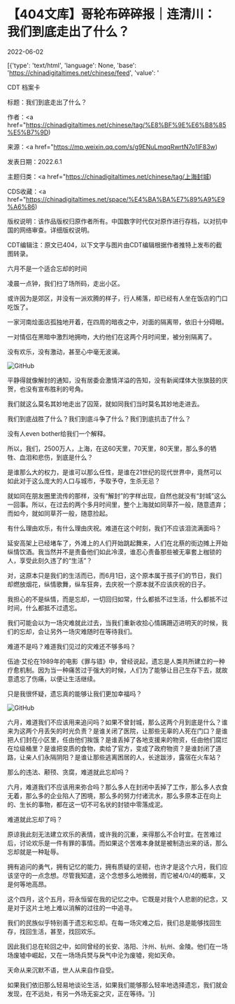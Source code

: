 # 【404文库】哥轮布碎碎报｜连清川：我们到底走出了什么？

2022-06-02

[{'type': 'text/html', 'language': None, 'base': 'https://chinadigitaltimes.net/chinese/feed', 'value': '

CDT 档案卡

标题：我们到底走出了什么？

作者：<a href="https://chinadigitaltimes.net/chinese/tag/%E8%BF%9E%E6%B8%85%E5%B7%9D)

来源：<a href="https://mp.weixin.qq.com/s/g9ENuLmqqRwrtN7o1lF83w)

发表日期：2022.6.1

主题归类：<a href="https://chinadigitaltimes.net/chinese/tag/上海封城)

CDS收藏：<a href="https://chinadigitaltimes.net/space/%E4%BA%BA%E7%89%A9%E9%A6%86)

版权说明：该作品版权归原作者所有。中国数字时代仅对原作进行存档，以对抗中国的网络审查。详细版权说明。





CDT编辑注：原文已404，以下文字与图片由CDT编辑根据作者推特上发布的截图转录。

六月不是一个适合忘却的时间

凌晨一点钟，我们扫了场所码，走出小区。

或许因为是郊区，并没有一派欢腾的样子，行人稀落，却已经有人坐在饭店的门口吃饭了。

一家河南烩面店孤独地开着，在四周的暗夜之中，对面的隔离带，依旧十分碍眼。

一对情侣在黑暗中激烈地拥吻，大约他们在这两个月时间里，被分别隔离了。

没有欢乐，没有激动，甚至心中毫无波澜。

![GitHub](https://chinadigitaltimes.net/chinese/files/2022/06/Screen-Shot-2022-06-01-at-10.23.07-AM.png)

平静得就像解封的通知，没有居委会激情洋溢的告知，没有新闻煤体大张旗鼓的庆贺，也没有宣布胜利的号角。

我们就这么莫名其妙地走出了囚笼，就如同我们当时莫名其妙地走进去。

我们到底战胜了什么？我们到底斗争了什么？我们到底抗击了什么？

没有人even bother给我们一个解释。

所以，我们，2500万人，上海，在这60天里，70天里，80天里，那么多的牺牲、血泪和悲伤，到底是什么？

是谁那么大的权力，是谁可以那么任性，是谁在21世纪的现代世界中，竟然可以如此对于这么庞大的人口与城市，予取予夺，生杀无忌？

就如同在朋友圈里流传的那样，没有“解封”的字样出现，自然也就没有“封城”这么一回事。所以，在过去的两个多月时间里，整个上海就如同草芥一般，随意遗弃；而如今，就如同草芥一般，随意捡起。

有什么理由欢乐，有什么理由庆祝。难道在这个时刻，我们不应该泪流满面吗？

延安高架上已经堵车了，外滩上的人们开始跳起舞来，人们在北蔡的街边摊上开始纵情饮酒。我当然并不是责备他们如此冷漠，谁忍心责备那些被无辜套上枷锁的人，享受此刻久违了的“生活”？

对，这原本只是我们的生活而已，而6月1日，这个原本属于孩子们的节日，我们却燃放烟花，纵情歌舞，纵车狂奔，去庆祝一个原本就不应该庆祝的日子。

我担心的不是纵情，而是忘却，一切回归如常，什么都抵不过生活，什么都抵不过时间，什么都抵不过遗忘。

我们可能会以为一场灾难就此过去，当我们重新收拾心情蹒跚迈进明天的时候，我们的忘却，会让另外一场灾难随时在等待我们。

难道不是吗？难道我们见过的灾难还不够多吗？

伍迪·艾伦在1989年的电影《罪与错》中，曾经说起，遗忘是人类共所建立的一种疗愈机制。因为当一种痛苦过于强大的时候，人们为了能够让目己生存下去，就故意遗忘了伤痛，以便让生活继续。

只是我很怀疑，遗忘真的能够让我们更加幸福吗？

![GitHub](https://chinadigitaltimes.net/chinese/files/2022/06/Screen-Shot-2022-06-01-at-10.31.30-AM.png)

六月，难道我们不应该用来追问吗？如果不曾封城，那么这两个月到底是什么？谁来为这两个月丢矢的时光负责？是谁关闭了医院，让那些无辜的人死在门口？是谁把人们封在小区里，任由他们挨饿？是谁丢掉了各地支援来的物资，任由他们腐烂在垃级桶里？是谁把变质的食物，卖给了官方，变成了政府物资？是谁封闭了道路，让亲人们永隔阴阳？是谁让那些逃离困居的人，长途跋涉，露宿在火车站？

那么的违法、颟顸、贪腐，难道就此忘却吗？

六月，难道我们不应该用来弥合吗？那么多人在封闭中丢掉了工作，那么多人衣食无着，那么多的企业陷人了困境，那么多的努力付诸流水，那么多原本正在向上的、生长的事物，都在这一切不可名状的封锁中零落成泥。

难道就此忘却了吗？

原谅我此刻无法建立欢乐的表情，或许我的沉重，来得那么不合时宜。在苦难过后，讨论欢乐是一件有罪的事情。而如果这个苦难本身就是被制造出来的话，那么忘却就是一种耻辱。

拥有追问的勇气，拥有记忆的能力，拥有质疑的坚韧，也许才是这个六月，我们应该坚守的一点念想。尽管我知遣，这个念想多么地微弱，而它被4/0/4的概率，又是何等地高昂。

这个四月，这个五月，将永恒留在我的记忆之中。它既是对我个人悲剧的纪念，又是对于这片土地上难以消解的过往的一中追寻。

我们的民族似乎特别善于遗忘和忘却。在每一场灾难之后，我们总是能够找回生存，找回生活，甚至，找回欢乐。

因此我们总在轮回之中，如同曾经的长安、洛阳、汴州、杭州、金陵。他们在一场场废墟中崛起，又在一场场兵燹与戾气中沦为废墟，宛如天命。

天命从来沉默不语，世人从来自作自受。

如果我们依旧那么轻易地谈论生活，如果我们能够那么轻率地选择遗忘，我们就会发现，在不远处，有另一外场无妄之灾，正在等待。'}]